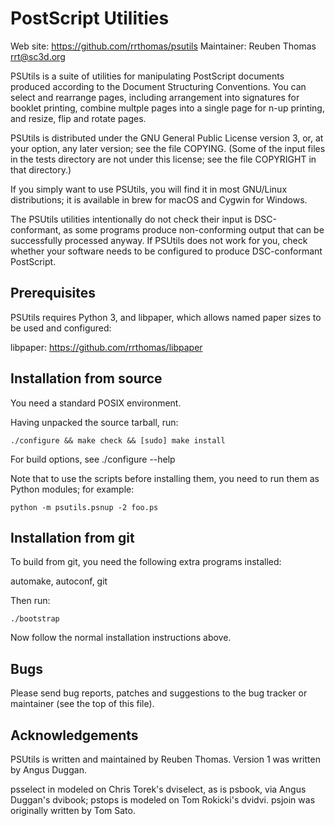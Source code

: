 # PostScript Utilities

Web site: https://github.com/rrthomas/psutils
Maintainer: Reuben Thomas <rrt@sc3d.org>

PSUtils is a suite of utilities for manipulating PostScript documents
produced according to the Document Structuring Conventions. You can select
and rearrange pages, including arrangement into signatures for booklet
printing, combine multple pages into a single page for n-up printing, and
resize, flip and rotate pages.

PSUtils is distributed under the GNU General Public License version 3, or,
at your option, any later version; see the file COPYING. (Some of the input
files in the tests directory are not under this license; see the file
COPYRIGHT in that directory.)

If you simply want to use PSUtils, you will find it in most GNU/Linux
distributions; it is available in brew for macOS and Cygwin for Windows.

The PSUtils utilities intentionally do not check their input is
DSC-conformant, as some programs produce non-conforming output that can be
successfully processed anyway. If PSUtils does not work for you, check
whether your software needs to be configured to produce DSC-conformant
PostScript.


## Prerequisites

PSUtils requires Python 3, and libpaper, which allows named paper sizes to be
used and configured:

libpaper: https://github.com/rrthomas/libpaper


## Installation from source

You need a standard POSIX environment.

Having unpacked the source tarball, run:

```
./configure && make check && [sudo] make install
```

For build options, see ./configure --help

Note that to use the scripts before installing them, you need to run them
as Python modules; for example:

```
python -m psutils.psnup -2 foo.ps
```

## Installation from git

To build from git, you need the following extra programs installed:

  automake, autoconf, git

Then run:

```
./bootstrap
```

Now follow the normal installation instructions above.


## Bugs

Please send bug reports, patches and suggestions to the bug tracker or
maintainer (see the top of this file).


## Acknowledgements

PSUtils is written and maintained by Reuben Thomas. Version 1 was written by
Angus Duggan.

psselect in modeled on Chris Torek's dviselect, as is psbook, via Angus
Duggan's dvibook; pstops is modeled on Tom Rokicki's dvidvi. psjoin was
originally written by Tom Sato.
